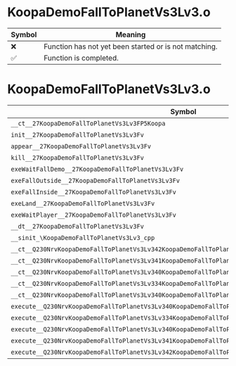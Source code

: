 # KoopaDemoFallToPlanetVs3Lv3.o
| Symbol | Meaning 
| ------------- | ------------- 
| :x: | Function has not yet been started or is not matching. 
| :white_check_mark: | Function is completed. 


# KoopaDemoFallToPlanetVs3Lv3.o
| Symbol | Decompiled? |
| ------------- | ------------- |
| `__ct__27KoopaDemoFallToPlanetVs3Lv3FP5Koopa` | :x: |
| `init__27KoopaDemoFallToPlanetVs3Lv3Fv` | :x: |
| `appear__27KoopaDemoFallToPlanetVs3Lv3Fv` | :x: |
| `kill__27KoopaDemoFallToPlanetVs3Lv3Fv` | :x: |
| `exeWaitFallDemo__27KoopaDemoFallToPlanetVs3Lv3Fv` | :x: |
| `exeFallOutside__27KoopaDemoFallToPlanetVs3Lv3Fv` | :x: |
| `exeFallInside__27KoopaDemoFallToPlanetVs3Lv3Fv` | :x: |
| `exeLand__27KoopaDemoFallToPlanetVs3Lv3Fv` | :x: |
| `exeWaitPlayer__27KoopaDemoFallToPlanetVs3Lv3Fv` | :x: |
| `__dt__27KoopaDemoFallToPlanetVs3Lv3Fv` | :x: |
| `__sinit_\KoopaDemoFallToPlanetVs3Lv3_cpp` | :x: |
| `__ct__Q230NrvKoopaDemoFallToPlanetVs3Lv342KoopaDemoFallToPlanetVs3Lv3NrvWaitFallDemoFv` | :x: |
| `__ct__Q230NrvKoopaDemoFallToPlanetVs3Lv341KoopaDemoFallToPlanetVs3Lv3NrvFallOutsideFv` | :x: |
| `__ct__Q230NrvKoopaDemoFallToPlanetVs3Lv340KoopaDemoFallToPlanetVs3Lv3NrvFallInsideFv` | :x: |
| `__ct__Q230NrvKoopaDemoFallToPlanetVs3Lv334KoopaDemoFallToPlanetVs3Lv3NrvLandFv` | :x: |
| `__ct__Q230NrvKoopaDemoFallToPlanetVs3Lv340KoopaDemoFallToPlanetVs3Lv3NrvWaitPlayerFv` | :x: |
| `execute__Q230NrvKoopaDemoFallToPlanetVs3Lv340KoopaDemoFallToPlanetVs3Lv3NrvWaitPlayerCFP5Spine` | :x: |
| `execute__Q230NrvKoopaDemoFallToPlanetVs3Lv334KoopaDemoFallToPlanetVs3Lv3NrvLandCFP5Spine` | :x: |
| `execute__Q230NrvKoopaDemoFallToPlanetVs3Lv340KoopaDemoFallToPlanetVs3Lv3NrvFallInsideCFP5Spine` | :x: |
| `execute__Q230NrvKoopaDemoFallToPlanetVs3Lv341KoopaDemoFallToPlanetVs3Lv3NrvFallOutsideCFP5Spine` | :x: |
| `execute__Q230NrvKoopaDemoFallToPlanetVs3Lv342KoopaDemoFallToPlanetVs3Lv3NrvWaitFallDemoCFP5Spine` | :x: |
